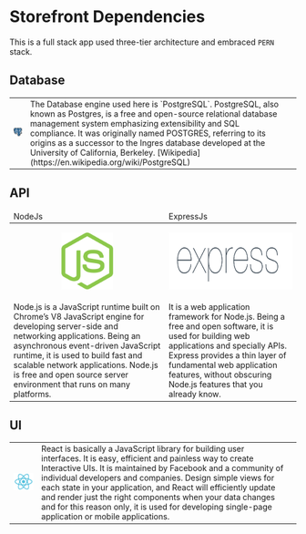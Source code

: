 # Storefront Dependencies

This is a full stack app used three-tier architecture and embraced `PERN` stack.

## Database

<table style="width: 100%;">
   <tbody>
        <tr>
            <td>
                <img style="max-width: 100%;" src="./assets/images/postgres.png">
            </td>
            <td>
                The Database engine used here is `PostgreSQL`. PostgreSQL, also known as Postgres, is a free and open-source relational database management system emphasizing extensibility and SQL compliance. It was originally named POSTGRES, referring to its origins as a successor to the Ingres database developed at the University of California, Berkeley. [Wikipedia](https://en.wikipedia.org/wiki/PostgreSQL)
            <td>
        </tr>
    </tbody>
</table>

<div style="clear: both;"></div>

## API

<table style="width: 100%;">
    <thead>
        <tr>
            <td>NodeJs</td>
            <td>ExpressJs</td>
        </tr>
    </thead>
    <tbody>
        <tr>
          <td>
            <p align="center">
                <img  style="max-width: 100%; height: 100px" src="./assets/images/nodejs.png">
            </p>
          </td>
          <td>
            <p align="center">
                <img  style="max-width: 100%; height: 100px" src="./assets/images/expressjs.png">
            </p>          
          </td>
        </tr>
        <tr>
          <td>
            Node.js is a JavaScript runtime built on Chrome’s V8 JavaScript engine for developing server-side and networking applications. Being an asynchronous event-driven JavaScript runtime, it is used to build fast and scalable network applications. Node.js is free and open source server environment that runs on many platforms.
          </td>
          <td>
            It is a web application framework for Node.js. Being a free and open software, it is used for building web applications and specially APIs. Express provides a thin layer of fundamental web application features, without obscuring Node.js features that you already know.
          </td>
        </tr>
    </tbody>
</table>

## UI

<table style="width: 100%;">
   <tbody>
        <tr>
            <td>
                <img style="max-width: 100%;" src="./assets/images/reactjs.png">
            </td>
            <td>
                React is basically a JavaScript library for building user interfaces. It is easy, efficient and painless way to create Interactive UIs. It is maintained by Facebook and a community of individual developers and companies. Design simple views for each state in your application, and React will efficiently update and render just the right components when your data changes and for this reason only, it is used for developing single-page application or mobile applications.
            <td>
        </tr>
   </tbody>
</table>
